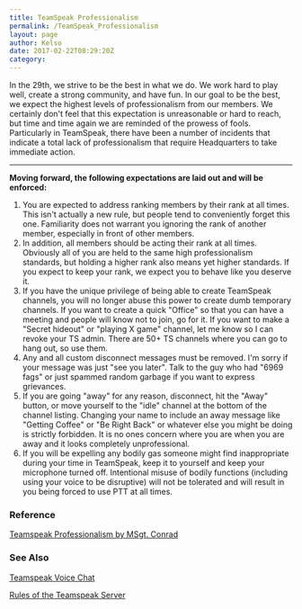 ```yaml
---
title: TeamSpeak Professionalism
permalink: /TeamSpeak_Professionalism
layout: page
author: Kelso
date: 2017-02-22T08:29:20Z
category: 
---
```

In the 29th, we strive to be the best in what we do. We work hard to
play well, create a strong community, and have fun. In our goal to be
the best, we expect the highest levels of professionalism from our
members. We certainly don't feel that this expectation is unreasonable
or hard to reach, but time and time again we are reminded of the prowess
of fools. Particularly in TeamSpeak, there have been a number of
incidents that indicate a total lack of professionalism that require
Headquarters to take immediate action.

-----

**Moving forward, the following expectations are laid out and will be
enforced:**

1.  You are expected to address ranking members by their rank at all
    times. This isn't actually a new rule, but people tend to
    conveniently forget this one. Familiarity does not warrant you
    ignoring the rank of another member, especially in front of other
    members.
2.  In addition, all members should be acting their rank at all times.
    Obviously all of you are held to the same high professionalism
    standards, but holding a higher rank also means yet higher
    standards. If you expect to keep your rank, we expect you to behave
    like you deserve it.
3.  If you have the unique privilege of being able to create TeamSpeak
    channels, you will no longer abuse this power to create dumb
    temporary channels. If you want to create a quick "Office" so that
    you can have a meeting and people will know not to join, go for it.
    If you want to make a "Secret hideout" or "playing X game" channel,
    let me know so I can revoke your TS admin. There are 50+ TS channels
    where you can go to hang out, so use them.
4.  Any and all custom disconnect messages must be removed. I'm sorry if
    your message was just "see you later". Talk to the guy who had "6969
    fags" or just spammed random garbage if you want to express
    grievances.
5.  If you are going "away" for any reason, disconnect, hit the "Away"
    button, or move yourself to the "idle" channel at the bottom of the
    channel listing. Changing your name to include an away message like
    "Getting Coffee" or "Be Right Back" or whatever else you might be
    doing is strictly forbidden. It is no ones concern where you are
    when you are away and it looks completely unprofessional.
6.  If you will be expelling any bodily gas someone might find
    inappropriate during your time in TeamSpeak, keep it to yourself and
    keep your microphone turned off. Intentional misuse of bodily
    functions (including using your voice to be disruptive) will not be
    tolerated and will result in you being forced to use PTT at all
    times.

### Reference

[Teamspeak Professionalism by MSgt.
Conrad](http://forums.29th.org/discussion/11392/teamspeak-professionalism)

### See Also

[Teamspeak Voice Chat](Teamspeak_Voice_Chat "wikilink")

[Rules of the Teamspeak
Server](Rules_of_the_Teamspeak_Server "wikilink")

